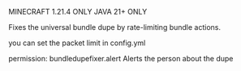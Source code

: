 MINECRAFT 1.21.4 ONLY
JAVA 21+ ONLY

Fixes the universal bundle dupe by rate-limiting bundle actions.

you can set the packet limit in config.yml

permission: bundledupefixer.alert
Alerts the person about the dupe